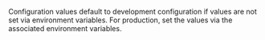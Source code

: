 Configuration values default to development configuration if values are not set via environment variables.
For production, set the values via the associated environment variables.
